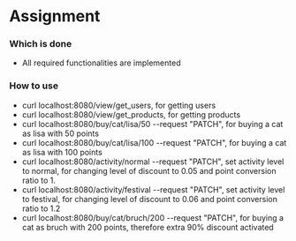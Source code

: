 # Assignment
### Which is done
* All required functionalities are implemented
### How to use
* curl localhost:8080/view/get_users, for getting users
* curl localhost:8080/view/get_products, for getting products
* curl localhost:8080/buy/cat/lisa/50 --request "PATCH", for buying a cat as lisa with 50 points
* curl localhost:8080/buy/cat/lisa/100 --request "PATCH", for buying a cat as lisa with 100 points
* curl localhost:8080/activity/normal --request "PATCH", set activity level to normal, for changing level of discount to 0.05 and point conversion ratio to 1.
* curl localhost:8080/activity/festival --request "PATCH", set activity level to festival, for changing level of discount to 0.06 and point conversion ratio to 1.2
* curl localhost:8080/buy/cat/bruch/200 --request "PATCH", for buying a cat as bruch with 200 points, therefore extra 90% discount activated
